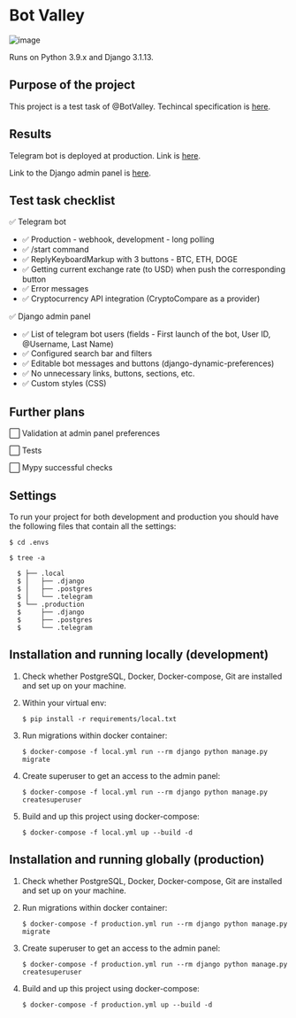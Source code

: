 Bot Valley
==========

![image](https://img.shields.io/badge/built%20with-Cookiecutter%20Django-ff69b4.svg?logo=cookiecutter%0A%20%20:target:%20https://github.com/pydanny/cookiecutter-django/%0A%20%20:alt:%20Built%20with%20Cookiecutter%20Django)


Runs on Python 3.9.x and Django 3.1.13.

Purpose of the project
----------------------

This project is a test task of @BotValley. Techincal specification is
[here](https://telegra.ph/Testovoe-zadanie-BotValley-07-26).

Results
-------

Telegram bot is deployed at production. Link is
[here](https://t.me/valley_test_task_bot).

Link to the Django admin panel is
[here](https://alena-kono.space/zrhsMcJeJNXUnXuKKPCSSoAFkxLm2DcS/dynamic_preferences/globalpreferencemodel/).

Test task checklist
-------------------

✅ Telegram bot

- ✅ Production - webhook, development - long polling
- ✅ /start command
- ✅ ReplyKeyboardMarkup with 3 buttons - BTC, ETH, DOGE
- ✅ Getting current exchange rate (to USD) when push the corresponding button
- ✅ Error messages
- ✅ Cryptocurrency API integration (CryptoCompare as a provider)

✅ Django admin panel

- ✅ List of telegram bot users (fields - First launch of the
    bot, User ID, @Username, Last Name)
- ✅ Configured search bar and filters
- ✅ Editable bot messages and buttons
    (django-dynamic-preferences)
- ✅ No unnecessary links, buttons, sections, etc.
- ✅ Custom styles (CSS)

Further plans
-------------
⬜️ Validation at admin panel preferences

⬜️ Tests

⬜️ Mypy successful checks

Settings
--------

To run your project for both development and production you should have
the following files that contain all the settings:

    $ cd .envs

    $ tree -a

      $ ├── .local
      $ │   ├── .django
      $ │   ├── .postgres
      $ │   └── .telegram
      $ └── .production
      $     ├── .django
      $     ├── .postgres
      $     └── .telegram

Installation and running locally (development)
----------------------------------------------

1.  Check whether PostgreSQL, Docker, Docker-compose, Git are installed
    and set up on your machine.

2.  Within your virtual env:

        $ pip install -r requirements/local.txt

3.  Run migrations within docker container:

        $ docker-compose -f local.yml run --rm django python manage.py migrate

4.  Create superuser to get an access to the admin panel:

        $ docker-compose -f local.yml run --rm django python manage.py createsuperuser

5.  Build and up this project using docker-compose:

        $ docker-compose -f local.yml up --build -d

Installation and running globally (production)
----------------------------------------------

1.  Check whether PostgreSQL, Docker, Docker-compose, Git are installed
    and set up on your machine.

2.  Run migrations within docker container:

        $ docker-compose -f production.yml run --rm django python manage.py migrate

3.  Create superuser to get an access to the admin panel:

        $ docker-compose -f production.yml run --rm django python manage.py createsuperuser

4.  Build and up this project using docker-compose:

        $ docker-compose -f production.yml up --build -d
